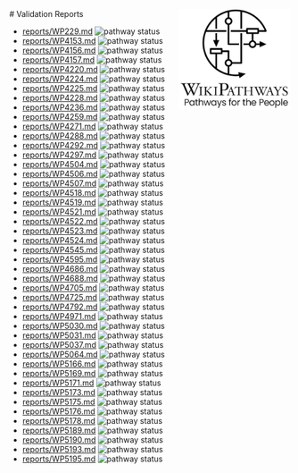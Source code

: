 <img style="float: right; width: 200px" src="logo.png" />
# Validation Reports

* [reports/WP229.md](reports/WP229.md) <img alt="pathway status" src="https://img.shields.io/endpoint?url=https://egonw.github.io/imd-pathway-curation/reports/WP229.json">
* [reports/WP4153.md](reports/WP4153.md) <img alt="pathway status" src="https://img.shields.io/endpoint?url=https://egonw.github.io/imd-pathway-curation/reports/WP4153.json">
* [reports/WP4156.md](reports/WP4156.md) <img alt="pathway status" src="https://img.shields.io/endpoint?url=https://egonw.github.io/imd-pathway-curation/reports/WP4156.json">
* [reports/WP4157.md](reports/WP4157.md) <img alt="pathway status" src="https://img.shields.io/endpoint?url=https://egonw.github.io/imd-pathway-curation/reports/WP4157.json">
* [reports/WP4220.md](reports/WP4220.md) <img alt="pathway status" src="https://img.shields.io/endpoint?url=https://egonw.github.io/imd-pathway-curation/reports/WP4220.json">
* [reports/WP4224.md](reports/WP4224.md) <img alt="pathway status" src="https://img.shields.io/endpoint?url=https://egonw.github.io/imd-pathway-curation/reports/WP4224.json">
* [reports/WP4225.md](reports/WP4225.md) <img alt="pathway status" src="https://img.shields.io/endpoint?url=https://egonw.github.io/imd-pathway-curation/reports/WP4225.json">
* [reports/WP4228.md](reports/WP4228.md) <img alt="pathway status" src="https://img.shields.io/endpoint?url=https://egonw.github.io/imd-pathway-curation/reports/WP4228.json">
* [reports/WP4236.md](reports/WP4236.md) <img alt="pathway status" src="https://img.shields.io/endpoint?url=https://egonw.github.io/imd-pathway-curation/reports/WP4236.json">
* [reports/WP4259.md](reports/WP4259.md) <img alt="pathway status" src="https://img.shields.io/endpoint?url=https://egonw.github.io/imd-pathway-curation/reports/WP4259.json">
* [reports/WP4271.md](reports/WP4271.md) <img alt="pathway status" src="https://img.shields.io/endpoint?url=https://egonw.github.io/imd-pathway-curation/reports/WP4271.json">
* [reports/WP4288.md](reports/WP4288.md) <img alt="pathway status" src="https://img.shields.io/endpoint?url=https://egonw.github.io/imd-pathway-curation/reports/WP4288.json">
* [reports/WP4292.md](reports/WP4292.md) <img alt="pathway status" src="https://img.shields.io/endpoint?url=https://egonw.github.io/imd-pathway-curation/reports/WP4292.json">
* [reports/WP4297.md](reports/WP4297.md) <img alt="pathway status" src="https://img.shields.io/endpoint?url=https://egonw.github.io/imd-pathway-curation/reports/WP4297.json">
* [reports/WP4504.md](reports/WP4504.md) <img alt="pathway status" src="https://img.shields.io/endpoint?url=https://egonw.github.io/imd-pathway-curation/reports/WP4504.json">
* [reports/WP4506.md](reports/WP4506.md) <img alt="pathway status" src="https://img.shields.io/endpoint?url=https://egonw.github.io/imd-pathway-curation/reports/WP4506.json">
* [reports/WP4507.md](reports/WP4507.md) <img alt="pathway status" src="https://img.shields.io/endpoint?url=https://egonw.github.io/imd-pathway-curation/reports/WP4507.json">
* [reports/WP4518.md](reports/WP4518.md) <img alt="pathway status" src="https://img.shields.io/endpoint?url=https://egonw.github.io/imd-pathway-curation/reports/WP4518.json">
* [reports/WP4519.md](reports/WP4519.md) <img alt="pathway status" src="https://img.shields.io/endpoint?url=https://egonw.github.io/imd-pathway-curation/reports/WP4519.json">
* [reports/WP4521.md](reports/WP4521.md) <img alt="pathway status" src="https://img.shields.io/endpoint?url=https://egonw.github.io/imd-pathway-curation/reports/WP4521.json">
* [reports/WP4522.md](reports/WP4522.md) <img alt="pathway status" src="https://img.shields.io/endpoint?url=https://egonw.github.io/imd-pathway-curation/reports/WP4522.json">
* [reports/WP4523.md](reports/WP4523.md) <img alt="pathway status" src="https://img.shields.io/endpoint?url=https://egonw.github.io/imd-pathway-curation/reports/WP4523.json">
* [reports/WP4524.md](reports/WP4524.md) <img alt="pathway status" src="https://img.shields.io/endpoint?url=https://egonw.github.io/imd-pathway-curation/reports/WP4524.json">
* [reports/WP4545.md](reports/WP4545.md) <img alt="pathway status" src="https://img.shields.io/endpoint?url=https://egonw.github.io/imd-pathway-curation/reports/WP4545.json">
* [reports/WP4595.md](reports/WP4595.md) <img alt="pathway status" src="https://img.shields.io/endpoint?url=https://egonw.github.io/imd-pathway-curation/reports/WP4595.json">
* [reports/WP4686.md](reports/WP4686.md) <img alt="pathway status" src="https://img.shields.io/endpoint?url=https://egonw.github.io/imd-pathway-curation/reports/WP4686.json">
* [reports/WP4688.md](reports/WP4688.md) <img alt="pathway status" src="https://img.shields.io/endpoint?url=https://egonw.github.io/imd-pathway-curation/reports/WP4688.json">
* [reports/WP4705.md](reports/WP4705.md) <img alt="pathway status" src="https://img.shields.io/endpoint?url=https://egonw.github.io/imd-pathway-curation/reports/WP4705.json">
* [reports/WP4725.md](reports/WP4725.md) <img alt="pathway status" src="https://img.shields.io/endpoint?url=https://egonw.github.io/imd-pathway-curation/reports/WP4725.json">
* [reports/WP4792.md](reports/WP4792.md) <img alt="pathway status" src="https://img.shields.io/endpoint?url=https://egonw.github.io/imd-pathway-curation/reports/WP4792.json">
* [reports/WP4971.md](reports/WP4971.md) <img alt="pathway status" src="https://img.shields.io/endpoint?url=https://egonw.github.io/imd-pathway-curation/reports/WP4971.json">
* [reports/WP5030.md](reports/WP5030.md) <img alt="pathway status" src="https://img.shields.io/endpoint?url=https://egonw.github.io/imd-pathway-curation/reports/WP5030.json">
* [reports/WP5031.md](reports/WP5031.md) <img alt="pathway status" src="https://img.shields.io/endpoint?url=https://egonw.github.io/imd-pathway-curation/reports/WP5031.json">
* [reports/WP5037.md](reports/WP5037.md) <img alt="pathway status" src="https://img.shields.io/endpoint?url=https://egonw.github.io/imd-pathway-curation/reports/WP5037.json">
* [reports/WP5064.md](reports/WP5064.md) <img alt="pathway status" src="https://img.shields.io/endpoint?url=https://egonw.github.io/imd-pathway-curation/reports/WP5064.json">
* [reports/WP5166.md](reports/WP5166.md) <img alt="pathway status" src="https://img.shields.io/endpoint?url=https://egonw.github.io/imd-pathway-curation/reports/WP5166.json">
* [reports/WP5169.md](reports/WP5169.md) <img alt="pathway status" src="https://img.shields.io/endpoint?url=https://egonw.github.io/imd-pathway-curation/reports/WP5169.json">
* [reports/WP5171.md](reports/WP5171.md) <img alt="pathway status" src="https://img.shields.io/endpoint?url=https://egonw.github.io/imd-pathway-curation/reports/WP5171.json">
* [reports/WP5173.md](reports/WP5173.md) <img alt="pathway status" src="https://img.shields.io/endpoint?url=https://egonw.github.io/imd-pathway-curation/reports/WP5173.json">
* [reports/WP5175.md](reports/WP5175.md) <img alt="pathway status" src="https://img.shields.io/endpoint?url=https://egonw.github.io/imd-pathway-curation/reports/WP5175.json">
* [reports/WP5176.md](reports/WP5176.md) <img alt="pathway status" src="https://img.shields.io/endpoint?url=https://egonw.github.io/imd-pathway-curation/reports/WP5176.json">
* [reports/WP5178.md](reports/WP5178.md) <img alt="pathway status" src="https://img.shields.io/endpoint?url=https://egonw.github.io/imd-pathway-curation/reports/WP5178.json">
* [reports/WP5189.md](reports/WP5189.md) <img alt="pathway status" src="https://img.shields.io/endpoint?url=https://egonw.github.io/imd-pathway-curation/reports/WP5189.json">
* [reports/WP5190.md](reports/WP5190.md) <img alt="pathway status" src="https://img.shields.io/endpoint?url=https://egonw.github.io/imd-pathway-curation/reports/WP5190.json">
* [reports/WP5193.md](reports/WP5193.md) <img alt="pathway status" src="https://img.shields.io/endpoint?url=https://egonw.github.io/imd-pathway-curation/reports/WP5193.json">
* [reports/WP5195.md](reports/WP5195.md) <img alt="pathway status" src="https://img.shields.io/endpoint?url=https://egonw.github.io/imd-pathway-curation/reports/WP5195.json">
